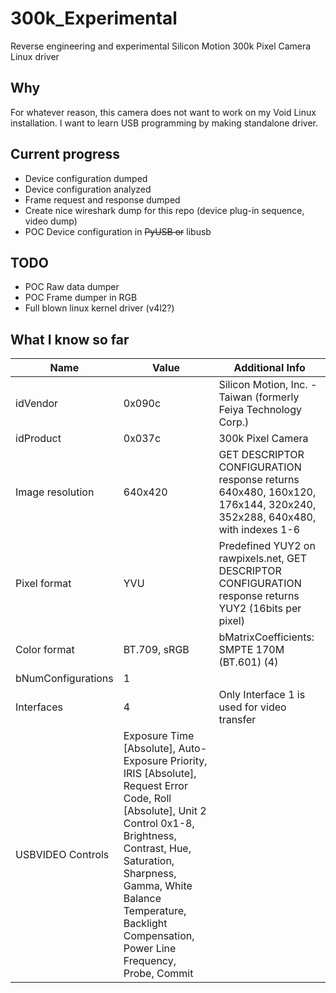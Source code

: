 # 300k_Experimental
Reverse engineering and experimental Silicon Motion 300k Pixel Camera Linux driver

## Why

For whatever reason, this camera does not want to work on my Void Linux installation. I want to learn USB programming by making standalone driver.

## Current progress

 - Device configuration dumped
 - Device configuration analyzed
 - Frame request and response dumped
 - Create nice wireshark dump for this repo (device plug-in sequence, video dump)
 - POC Device configuration in ~~PyUSB or~~ libusb

## TODO

 - POC Raw data dumper
 - POC Frame dumper in RGB
 - Full blown linux kernel driver (v4l2?)

## What I know so far

| Name               | Value                                                                                                                                                                                                                                                                         | Additional Info                                                                                                      |
|--------------------|-------------------------------------------------------------------------------------------------------------------------------------------------------------------------------------------------------------------------------------------------------------------------------|----------------------------------------------------------------------------------------------------------------------|
| idVendor           | 0x090c                                                                                                                                                                                                                                                                        | Silicon Motion, Inc. - Taiwan (formerly Feiya Technology Corp.)                                                      |
| idProduct          | 0x037c                                                                                                                                                                                                                                                                        | 300k Pixel Camera                                                                                                    |
| Image resolution   | 640x420                                                                                                                                                                                                                                                                       | GET DESCRIPTOR CONFIGURATION response returns 640x480, 160x120, 176x144, 320x240, 352x288, 640x480, with indexes 1-6 |
| Pixel format       | YVU                                                                                                                                                                                                                                                                           | Predefined YUY2 on rawpixels.net, GET DESCRIPTOR CONFIGURATION response returns YUY2 (16bits per pixel)              |
| Color format       | BT.709, sRGB                                                                                                                                                                                                                                                                  | bMatrixCoefficients: SMPTE 170M (BT.601) (4)                                                                         |
| bNumConfigurations | 1                                                                                                                                                                                                                                                                             |                                                                                                                      |
| Interfaces         | 4                                                                                                                                                                                                                                                                             | Only Interface 1 is used for video transfer                                                                          |
| USBVIDEO Controls  | Exposure Time [Absolute], Auto-Exposure Priority, IRIS [Absolute], Request Error Code, Roll [Absolute], Unit 2 Control 0x1-8, Brightness, Contrast, Hue, Saturation, Sharpness, Gamma, White Balance Temperature, Backlight Compensation, Power Line Frequency, Probe, Commit |                                                                                                                      |
